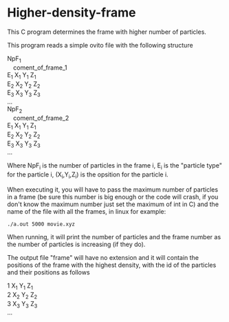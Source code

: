 # Higher-density-frame

This C program determines the frame with higher number of particles.

This program reads a simple ovito file with the following structure

NpF<sub>1</sub>  
&emsp;coment_of_frame_1  
E<sub>1</sub> X<sub>1</sub> Y<sub>1</sub> Z<sub>1</sub>  
E<sub>2</sub> X<sub>2</sub> Y<sub>2</sub> Z<sub>2</sub>  
E<sub>3</sub> X<sub>3</sub> Y<sub>3</sub> Z<sub>3</sub>  
...  
NpF<sub>2</sub>  
&emsp;coment_of_frame_2  
E<sub>1</sub> X<sub>1</sub> Y<sub>1</sub> Z<sub>1</sub>  
E<sub>2</sub> X<sub>2</sub> Y<sub>2</sub> Z<sub>2</sub>  
E<sub>3</sub> X<sub>3</sub> Y<sub>3</sub> Z<sub>3</sub>  
...

Where NpF<sub>i</sub> is the number of particles in the frame i, E<sub>i</sub> is the "particle type" for the particle i, (X<sub>i</sub>,Y<sub>i</sub>,Z<sub>i</sub>) is the opsition for the particle i.

When executing it, you will have to pass the maximum number of particles in a frame (be sure this number is big enough or the code will crash, if you don't know the maximum number just set the maximum of int in C) and the name of the file with all the frames, in linux for example:

`
./a.out 5000 movie.xyz
`

When running, it will print the number of particles and the frame number as the number of particles is increasing (if they do).

The output file "frame" will have no extension and it will contain the positions of the frame with the highest density, with the id of the particles and their positions as follows

1 X<sub>1</sub> Y<sub>1</sub> Z<sub>1</sub>  
2 X<sub>2</sub> Y<sub>2</sub> Z<sub>2</sub>  
3 X<sub>3</sub> Y<sub>3</sub> Z<sub>3</sub>  
...
